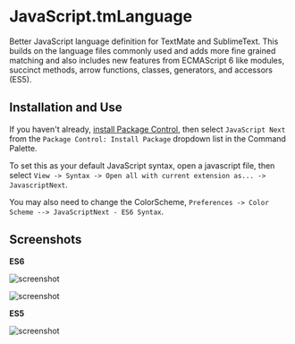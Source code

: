 # JavaScript.tmLanguage
Better JavaScript language definition for TextMate and SublimeText. This builds on the language files commonly used and adds more fine grained matching and also includes new features from ECMAScript 6 like modules, succinct methods, arrow functions, classes, generators, and accessors (ES5).

## Installation and Use

If you haven't already, [install Package Control](https://sublime.wbond.net/installation), then select `JavaScript Next` from the `Package Control: Install Package` dropdown list in the Command Palette.

To set this as your default JavaScript syntax, open a javascript file, then select `View -> Syntax -> Open all with current extension as... -> JavascriptNext`.

You may also need to change the ColorScheme, `Preferences -> Color Scheme --> JavaScriptNext - ES6 Syntax`.

## Screenshots

__ES6__

![screenshot](https://raw.github.com/Benvie/JavaScriptNext.tmLanguage/master/screenshots/es6.png)

![screenshot](http://i.imgur.com/YcmEFkY.png)

__ES5__

![screenshot](https://raw.github.com/Benvie/JavaScriptNext.tmLanguage/master/screenshots/es5.png)
